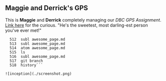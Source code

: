 ## Maggie and Derrick's GPS

This is **Maggie** and **Derrick** completely managing our *DBC GPS Assignment*.
[Link here](https://devbootcamp.instructure.com/courses/54/assignments/5337) for the curious.
"He's the sweetest, most darling-est person you've ever met!"

``` 511  subl awesome_page.md
  512  subl awesome_page.md
  513  subl awesome_page.md
  514  atom awesome_page.md
  515  ls
  516  subl awesome_page.md
  517  git branch
  518  history```

![inception](./screenshot.png)